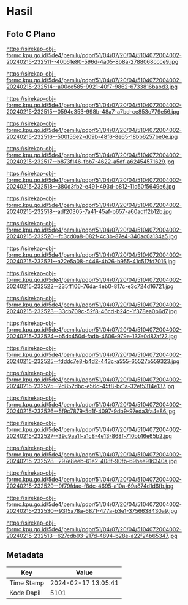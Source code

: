 # Hasil

## Foto C Plano

https://sirekap-obj-formc.kpu.go.id/5de4/pemilu/pdpr/51/04/07/20/04/5104072004002-20240215-232511--40b61e80-596d-4a05-8b8a-2788068ccce9.jpg

https://sirekap-obj-formc.kpu.go.id/5de4/pemilu/pdpr/51/04/07/20/04/5104072004002-20240215-232514--a00ce585-9921-40f7-9862-6733816babd3.jpg

https://sirekap-obj-formc.kpu.go.id/5de4/pemilu/pdpr/51/04/07/20/04/5104072004002-20240215-232515--0594e353-998b-48a7-a7bd-ce853c779e56.jpg

https://sirekap-obj-formc.kpu.go.id/5de4/pemilu/pdpr/51/04/07/20/04/5104072004002-20240215-232516--500f56e2-d09b-48f6-8e65-18bb6257be0e.jpg

https://sirekap-obj-formc.kpu.go.id/5de4/pemilu/pdpr/51/04/07/20/04/5104072004002-20240215-232517--b873f146-fbb7-4622-a5df-a62454571629.jpg

https://sirekap-obj-formc.kpu.go.id/5de4/pemilu/pdpr/51/04/07/20/04/5104072004002-20240215-232518--380d3fb2-e491-493d-b812-11d50f5649e6.jpg

https://sirekap-obj-formc.kpu.go.id/5de4/pemilu/pdpr/51/04/07/20/04/5104072004002-20240215-232518--adf20305-7a41-45af-b657-a60adff2b12b.jpg

https://sirekap-obj-formc.kpu.go.id/5de4/pemilu/pdpr/51/04/07/20/04/5104072004002-20240215-232520--fc3cd0a8-082f-4c3b-87e4-340ac0a134a5.jpg

https://sirekap-obj-formc.kpu.go.id/5de4/pemilu/pdpr/51/04/07/20/04/5104072004002-20240215-232521--a22e5a08-c446-4b26-b955-41c517fd7016.jpg

https://sirekap-obj-formc.kpu.go.id/5de4/pemilu/pdpr/51/04/07/20/04/5104072004002-20240215-232522--235ff106-76da-4eb0-817c-e3c724d16721.jpg

https://sirekap-obj-formc.kpu.go.id/5de4/pemilu/pdpr/51/04/07/20/04/5104072004002-20240215-232523--33cb709c-52f8-46cd-b24c-1f378ea0b6d7.jpg

https://sirekap-obj-formc.kpu.go.id/5de4/pemilu/pdpr/51/04/07/20/04/5104072004002-20240215-232524--b5dc450d-fadb-4606-979e-137e0d87af72.jpg

https://sirekap-obj-formc.kpu.go.id/5de4/pemilu/pdpr/51/04/07/20/04/5104072004002-20240215-232525--fdddc7e8-b4d2-443c-a555-65527b559323.jpg

https://sirekap-obj-formc.kpu.go.id/5de4/pemilu/pdpr/51/04/07/20/04/5104072004002-20240215-232525--2d852dbc-e56d-45f8-bc1a-32ef5314e137.jpg

https://sirekap-obj-formc.kpu.go.id/5de4/pemilu/pdpr/51/04/07/20/04/5104072004002-20240215-232526--5f9c7879-5d1f-4097-9db9-97eda3fa4e86.jpg

https://sirekap-obj-formc.kpu.go.id/5de4/pemilu/pdpr/51/04/07/20/04/5104072004002-20240215-232527--39c9aa1f-a1c8-4e13-868f-710bb16e65b2.jpg

https://sirekap-obj-formc.kpu.go.id/5de4/pemilu/pdpr/51/04/07/20/04/5104072004002-20240215-232528--297e8eeb-61e2-408f-90fb-69bee916340a.jpg

https://sirekap-obj-formc.kpu.go.id/5de4/pemilu/pdpr/51/04/07/20/04/5104072004002-20240215-232529--9f79fdae-f8dc-4695-a10a-69a874d1d6fb.jpg

https://sirekap-obj-formc.kpu.go.id/5de4/pemilu/pdpr/51/04/07/20/04/5104072004002-20240215-232530--9315a78a-6871-477a-b3e1-3756638430a9.jpg

https://sirekap-obj-formc.kpu.go.id/5de4/pemilu/pdpr/51/04/07/20/04/5104072004002-20240215-232513--627cdb93-217d-4894-b28e-a22f24b65347.jpg


## Metadata

| Key        | Value               |
| ---------- | ------------------- |
| Time Stamp | 2024-02-17 13:05:41 |
| Kode Dapil | 5101                |



